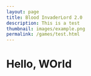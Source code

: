 ```yaml
---
layout: page
title: Blood InvaderLord 2.0
description: This is a test
thumbnail: images/example.png
permalink: /games/test.html
---
```


<h1>Hello, WOrld</h1>